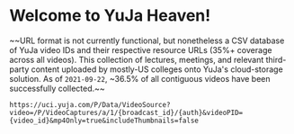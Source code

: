 # Welcome to YuJa Heaven!

~~URL format is not currently functional, but nonetheless a CSV database of YuJa video IDs and their respective resource URLs (35%+ coverage across all videos). This collection of lectures, meetings, and relevant third-party content uploaded by mostly-US colleges onto YuJa's cloud-storage solution. As of `2021-09-22`, ~36.5% of all contiguous videos have been successfully collected.~~

```
https://uci.yuja.com/P/Data/VideoSource?video=/P/VideoCaptures/a/1/{broadcast_id}/{auth}&videoPID={video_id}&mp4Only=true&includeThumbnails=false
```
